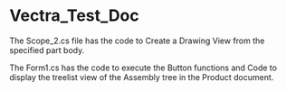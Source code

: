 # Vectra_Test_Doc 

The Scope_2.cs file has the code to Create a Drawing View from the specified part body.

The Form1.cs has the code to execute the Button functions and Code to display the treelist view of the Assembly tree in the Product document.

